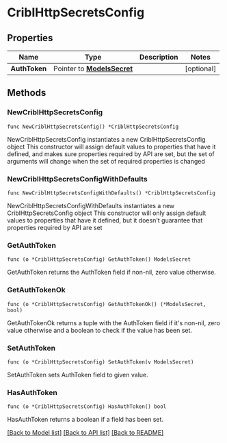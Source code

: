 # CriblHttpSecretsConfig

## Properties

Name | Type | Description | Notes
------------ | ------------- | ------------- | -------------
**AuthToken** | Pointer to [**ModelsSecret**](ModelsSecret.md) |  | [optional] 

## Methods

### NewCriblHttpSecretsConfig

`func NewCriblHttpSecretsConfig() *CriblHttpSecretsConfig`

NewCriblHttpSecretsConfig instantiates a new CriblHttpSecretsConfig object
This constructor will assign default values to properties that have it defined,
and makes sure properties required by API are set, but the set of arguments
will change when the set of required properties is changed

### NewCriblHttpSecretsConfigWithDefaults

`func NewCriblHttpSecretsConfigWithDefaults() *CriblHttpSecretsConfig`

NewCriblHttpSecretsConfigWithDefaults instantiates a new CriblHttpSecretsConfig object
This constructor will only assign default values to properties that have it defined,
but it doesn't guarantee that properties required by API are set

### GetAuthToken

`func (o *CriblHttpSecretsConfig) GetAuthToken() ModelsSecret`

GetAuthToken returns the AuthToken field if non-nil, zero value otherwise.

### GetAuthTokenOk

`func (o *CriblHttpSecretsConfig) GetAuthTokenOk() (*ModelsSecret, bool)`

GetAuthTokenOk returns a tuple with the AuthToken field if it's non-nil, zero value otherwise
and a boolean to check if the value has been set.

### SetAuthToken

`func (o *CriblHttpSecretsConfig) SetAuthToken(v ModelsSecret)`

SetAuthToken sets AuthToken field to given value.

### HasAuthToken

`func (o *CriblHttpSecretsConfig) HasAuthToken() bool`

HasAuthToken returns a boolean if a field has been set.


[[Back to Model list]](../README.md#documentation-for-models) [[Back to API list]](../README.md#documentation-for-api-endpoints) [[Back to README]](../README.md)


